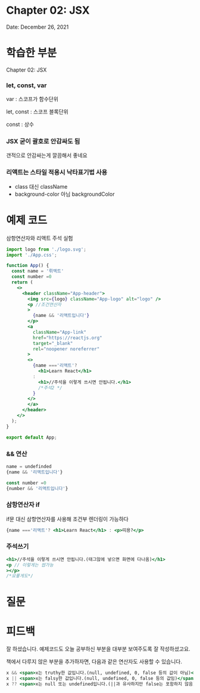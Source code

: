 # Chapter 02: JSX

Date: December 26, 2021

# 학습한 부분

Chapter 02: JSX

### let, const, var

var : 스코프가 함수단위

let, const : 스코프 블록단위

const : 상수

### JSX 굳이 괄호로 안감싸도 됨

갠적으로 안감싸는게 깔끔해서 좋네요

### 리액트는 스타일 적용시 낙타표기법 사용

- class 대신 className
- background-color 아님 backgroundColor

# 예제 코드

삼항연산자와 리액트 주석 실험

```jsx
import logo from './logo.svg';
import './App.css';

function App() {
  const name = '뤼액트'
  const number =0
  return (
    <>
      <header className="App-header">
        <img src={logo} className="App-logo" alt="logo" />
        <p //조건연산자
        >
          {name && '리액트입니다'}
        </p>
        <a
          className="App-link"
          href="https://reactjs.org"
          target="_blank"
          rel="noopener noreferrer"
        >
        <>
          {name ==='리액트'? 
            <h1>Learn React</h1>
          :
            <h1>//주석을 이렇게 쓰시면 안됩니다.</h1>
            /*주석2 */
          }
        </>
        </a>
      </header>
    </>
  );
}

export default App;
```

### && 연산

```jsx
name = undefinded
{name && '리액트입니다'}
```

```jsx
const number =0
{number && '리액트입니다'}
```

### 삼항연산자 if

if문 대신 삼항연산자를 사용해 조건부 렌더링이 가능하다

```jsx
{name ==='리액트'? <h1>Learn React</h1> : <p>띠용?</p>
```

### 주석쓰기

```jsx
<h1>//주석을 이렇게 쓰시면 안됩니다.(태그않에 넣으면 화면에 다나옴)</h1>
<p // 이렇게는 쌉가능
></p>
/*요롷게도*/
```

# 질문

# 피드백

잘 하셨습니다. 예제코드도 오늘 공부하신 부분을 대부분 보여주도록 잘 작성하셨고요.

책에서 다루지 않은 부분을 추가하자면, 다음과 같은 연산자도 사용할 수 있습니다.

```jsx
x && <span>x는 truthy한 값입니다.(null, undefined, 0, false 등의 값이 아님)</span>
x || <span>x는 falsy한 값입니다.(null, undefined, 0, false 등의 값임)</span>
x ?? <span>x는 null 또는 undefined입니다.(||과 유사하지만 false는 포함하지 않음)</span>
```